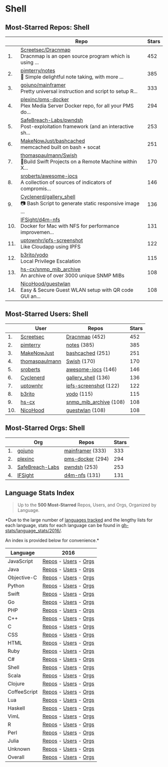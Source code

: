 # Shell

## Most-Starred Repos: Shell

| | Repo | Stars |
|---|---|---|
| 1. | [Screetsec/Dracnmap](https://github.com/Screetsec/Dracnmap) <br/>Dracnmap is an open source program which is using ... | 452 |
| 2. | [pimterry/notes](https://github.com/pimterry/notes) <br/>:pencil: Simple delightful note taking, with more ... | 385 |
| 3. | [gojuno/mainframer](https://github.com/gojuno/mainframer) <br/>Pretty universal instruction and script to setup R... | 333 |
| 4. | [plexinc/pms-docker](https://github.com/plexinc/pms-docker) <br/>Plex Media Server Docker repo, for all your PMS do... | 294 |
| 5. | [SafeBreach-Labs/pwndsh](https://github.com/SafeBreach-Labs/pwndsh) <br/>Post-exploitation framework (and an interactive sh... | 253 |
| 6. | [MakeNowJust/bashcached](https://github.com/MakeNowJust/bashcached) <br/>memcached built on bash + socat | 251 |
| 7. | [thomaspaulmann/Swish](https://github.com/thomaspaulmann/Swish) <br/>👷Build Swift Projects on a Remote Machine within X... | 170 |
| 8. | [sroberts/awesome-iocs](https://github.com/sroberts/awesome-iocs) <br/>A collection of sources of indicators of compromis... | 146 |
| 9. | [Cyclenerd/gallery_shell](https://github.com/Cyclenerd/gallery_shell) <br/>📷 Bash Script to generate static responsive image ... | 136 |
| 10. | [IFSight/d4m-nfs](https://github.com/IFSight/d4m-nfs) <br/>Docker for Mac with NFS for performance improvemen... | 131 |
| 11. | [uptownhr/ipfs-screenshot](https://github.com/uptownhr/ipfs-screenshot) <br/>Like Cloudapp using IPFS | 122 |
| 12. | [b3rito/yodo](https://github.com/b3rito/yodo) <br/>Local Privilege Escalation | 115 |
| 13. | [hs-cx/snmp_mib_archive](https://github.com/hs-cx/snmp_mib_archive) <br/>An archive of over 3000 unique SNMP MIBs | 108 |
| 14. | [NicoHood/guestwlan](https://github.com/NicoHood/guestwlan) <br/>Easy & Secure Guest WLAN setup with QR code GUI an... | 108 |

## Most-Starred Users: Shell

| | User | Repos | Stars |
|---|---|---|---|
| 1. | [Screetsec](https://github.com/Screetsec)  | [Dracnmap](https://github.com/Screetsec/Dracnmap)  (452) <br/> | 452 |
| 2. | [pimterry](https://github.com/pimterry)  | [notes](https://github.com/pimterry/notes)  (385) <br/> | 385 |
| 3. | [MakeNowJust](https://github.com/MakeNowJust)  | [bashcached](https://github.com/MakeNowJust/bashcached)  (251) <br/> | 251 |
| 4. | [thomaspaulmann](https://github.com/thomaspaulmann)  | [Swish](https://github.com/thomaspaulmann/Swish)  (170) <br/> | 170 |
| 5. | [sroberts](https://github.com/sroberts)  | [awesome-iocs](https://github.com/sroberts/awesome-iocs)  (146) <br/> | 146 |
| 6. | [Cyclenerd](https://github.com/Cyclenerd)  | [gallery_shell](https://github.com/Cyclenerd/gallery_shell)  (136) <br/> | 136 |
| 7. | [uptownhr](https://github.com/uptownhr)  | [ipfs-screenshot](https://github.com/uptownhr/ipfs-screenshot)  (122) <br/> | 122 |
| 8. | [b3rito](https://github.com/b3rito)  | [yodo](https://github.com/b3rito/yodo)  (115) <br/> | 115 |
| 9. | [hs-cx](https://github.com/hs-cx)  | [snmp_mib_archive](https://github.com/hs-cx/snmp_mib_archive)  (108) <br/> | 108 |
| 10. | [NicoHood](https://github.com/NicoHood)  | [guestwlan](https://github.com/NicoHood/guestwlan)  (108) <br/> | 108 |

## Most-Starred Orgs: Shell

| | Org | Repos | Stars |
|---|---|---|---|
| 1. | [gojuno](https://github.com/gojuno)  | [mainframer](https://github.com/gojuno/mainframer)  (333) <br/> | 333 |
| 2. | [plexinc](https://github.com/plexinc)  | [pms-docker](https://github.com/plexinc/pms-docker)  (294) <br/> | 294 |
| 3. | [SafeBreach-Labs](https://github.com/SafeBreach-Labs)  | [pwndsh](https://github.com/SafeBreach-Labs/pwndsh)  (253) <br/> | 253 |
| 4. | [IFSight](https://github.com/IFSight)  | [d4m-nfs](https://github.com/IFSight/d4m-nfs)  (131) <br/> | 131 |

## Language Stats Index


>Up to the **500 Most-Starred** Repos, Users, and Orgs, Organized by Language.

*Due to the large number of [languages tracked](#which-languages-are-tracked) and the lengthy lists for each language, stats for each language can be found in [gh-stats/language_stats/2016/](https://github.com/donnemartin/gh-stats/tree/master/language_stats/2016).

An index is provided below for convenience.*


| Language | 2016 |
|---|---|
| JavaScript | [Repos](https://github.com/donnemartin/gh-stats/blob/master/language_stats/2016/javascript.md#most-starred-repos-javascript) - [Users](https://github.com/donnemartin/gh-stats/blob/master/language_stats/2016/javascript.md#most-starred-users-javascript) - [Orgs](https://github.com/donnemartin/gh-stats/blob/master/language_stats/2016/javascript.md#most-starred-orgs-javascript) |
| Java | [Repos](https://github.com/donnemartin/gh-stats/blob/master/language_stats/2016/java.md#most-starred-repos-java) - [Users](https://github.com/donnemartin/gh-stats/blob/master/language_stats/2016/java.md#most-starred-users-java) - [Orgs](https://github.com/donnemartin/gh-stats/blob/master/language_stats/2016/java.md#most-starred-orgs-java) |
| Objective-C | [Repos](https://github.com/donnemartin/gh-stats/blob/master/language_stats/2016/objective-c.md#most-starred-repos-objective-c) - [Users](https://github.com/donnemartin/gh-stats/blob/master/language_stats/2016/objective-c.md#most-starred-users-objective-c) - [Orgs](https://github.com/donnemartin/gh-stats/blob/master/language_stats/2016/objective-c.md#most-starred-orgs-objective-c) |
| Python | [Repos](https://github.com/donnemartin/gh-stats/blob/master/language_stats/2016/python.md#most-starred-repos-python) - [Users](https://github.com/donnemartin/gh-stats/blob/master/language_stats/2016/python.md#most-starred-users-python) - [Orgs](https://github.com/donnemartin/gh-stats/blob/master/language_stats/2016/python.md#most-starred-orgs-python) |
| Swift | [Repos](https://github.com/donnemartin/gh-stats/blob/master/language_stats/2016/swift.md#most-starred-repos-swift) - [Users](https://github.com/donnemartin/gh-stats/blob/master/language_stats/2016/swift.md#most-starred-users-swift) - [Orgs](https://github.com/donnemartin/gh-stats/blob/master/language_stats/2016/swift.md#most-starred-orgs-swift) |
| Go | [Repos](https://github.com/donnemartin/gh-stats/blob/master/language_stats/2016/go.md#most-starred-repos-go) - [Users](https://github.com/donnemartin/gh-stats/blob/master/language_stats/2016/go.md#most-starred-users-go) - [Orgs](https://github.com/donnemartin/gh-stats/blob/master/language_stats/2016/go.md#most-starred-orgs-go) |
| PHP | [Repos](https://github.com/donnemartin/gh-stats/blob/master/language_stats/2016/php.md#most-starred-repos-php) - [Users](https://github.com/donnemartin/gh-stats/blob/master/language_stats/2016/php.md#most-starred-users-php) - [Orgs](https://github.com/donnemartin/gh-stats/blob/master/language_stats/2016/php.md#most-starred-orgs-php) |
| C++ | [Repos](https://github.com/donnemartin/gh-stats/blob/master/language_stats/2016/c++.md#most-starred-repos-c++) - [Users](https://github.com/donnemartin/gh-stats/blob/master/language_stats/2016/c++.md#most-starred-users-c++) - [Orgs](https://github.com/donnemartin/gh-stats/blob/master/language_stats/2016/c++.md#most-starred-orgs-c++) |
| C | [Repos](https://github.com/donnemartin/gh-stats/blob/master/language_stats/2016/c.md#most-starred-repos-c) - [Users](https://github.com/donnemartin/gh-stats/blob/master/language_stats/2016/c.md#most-starred-users-c) - [Orgs](https://github.com/donnemartin/gh-stats/blob/master/language_stats/2016/c.md#most-starred-orgs-c) |
| CSS | [Repos](https://github.com/donnemartin/gh-stats/blob/master/language_stats/2016/css.md#most-starred-repos-css) - [Users](https://github.com/donnemartin/gh-stats/blob/master/language_stats/2016/css.md#most-starred-users-css) - [Orgs](https://github.com/donnemartin/gh-stats/blob/master/language_stats/2016/css.md#most-starred-orgs-css) |
| HTML | [Repos](https://github.com/donnemartin/gh-stats/blob/master/language_stats/2016/html.md#most-starred-repos-html) - [Users](https://github.com/donnemartin/gh-stats/blob/master/language_stats/2016/html.md#most-starred-users-html) - [Orgs](https://github.com/donnemartin/gh-stats/blob/master/language_stats/2016/html.md#most-starred-orgs-html) |
| Ruby | [Repos](https://github.com/donnemartin/gh-stats/blob/master/language_stats/2016/ruby.md#most-starred-repos-ruby) - [Users](https://github.com/donnemartin/gh-stats/blob/master/language_stats/2016/ruby.md#most-starred-users-ruby) - [Orgs](https://github.com/donnemartin/gh-stats/blob/master/language_stats/2016/ruby.md#most-starred-orgs-ruby) |
| C# | [Repos](https://github.com/donnemartin/gh-stats/blob/master/language_stats/2016/c#.md#most-starred-repos-c#) - [Users](https://github.com/donnemartin/gh-stats/blob/master/language_stats/2016/c#.md#most-starred-users-c#) - [Orgs](https://github.com/donnemartin/gh-stats/blob/master/language_stats/2016/c#.md#most-starred-orgs-c#) |
| Shell | [Repos](https://github.com/donnemartin/gh-stats/blob/master/language_stats/2016/shell.md#most-starred-repos-shell) - [Users](https://github.com/donnemartin/gh-stats/blob/master/language_stats/2016/shell.md#most-starred-users-shell) - [Orgs](https://github.com/donnemartin/gh-stats/blob/master/language_stats/2016/shell.md#most-starred-orgs-shell) |
| Scala | [Repos](https://github.com/donnemartin/gh-stats/blob/master/language_stats/2016/scala.md#most-starred-repos-scala) - [Users](https://github.com/donnemartin/gh-stats/blob/master/language_stats/2016/scala.md#most-starred-users-scala) - [Orgs](https://github.com/donnemartin/gh-stats/blob/master/language_stats/2016/scala.md#most-starred-orgs-scala) |
| Clojure | [Repos](https://github.com/donnemartin/gh-stats/blob/master/language_stats/2016/clojure.md#most-starred-repos-clojure) - [Users](https://github.com/donnemartin/gh-stats/blob/master/language_stats/2016/clojure.md#most-starred-users-clojure) - [Orgs](https://github.com/donnemartin/gh-stats/blob/master/language_stats/2016/clojure.md#most-starred-orgs-clojure) |
| CoffeeScript | [Repos](https://github.com/donnemartin/gh-stats/blob/master/language_stats/2016/coffeescript.md#most-starred-repos-coffeescript) - [Users](https://github.com/donnemartin/gh-stats/blob/master/language_stats/2016/coffeescript.md#most-starred-users-coffeescript) - [Orgs](https://github.com/donnemartin/gh-stats/blob/master/language_stats/2016/coffeescript.md#most-starred-orgs-coffeescript) |
| Lua | [Repos](https://github.com/donnemartin/gh-stats/blob/master/language_stats/2016/lua.md#most-starred-repos-lua) - [Users](https://github.com/donnemartin/gh-stats/blob/master/language_stats/2016/lua.md#most-starred-users-lua) - [Orgs](https://github.com/donnemartin/gh-stats/blob/master/language_stats/2016/lua.md#most-starred-orgs-lua) |
| Haskell | [Repos](https://github.com/donnemartin/gh-stats/blob/master/language_stats/2016/haskell.md#most-starred-repos-haskell) - [Users](https://github.com/donnemartin/gh-stats/blob/master/language_stats/2016/haskell.md#most-starred-users-haskell) - [Orgs](https://github.com/donnemartin/gh-stats/blob/master/language_stats/2016/haskell.md#most-starred-orgs-haskell) |
| VimL | [Repos](https://github.com/donnemartin/gh-stats/blob/master/language_stats/2016/viml.md#most-starred-repos-viml) - [Users](https://github.com/donnemartin/gh-stats/blob/master/language_stats/2016/viml.md#most-starred-users-viml) - [Orgs](https://github.com/donnemartin/gh-stats/blob/master/language_stats/2016/viml.md#most-starred-orgs-viml) |
| R | [Repos](https://github.com/donnemartin/gh-stats/blob/master/language_stats/2016/r.md#most-starred-repos-r) - [Users](https://github.com/donnemartin/gh-stats/blob/master/language_stats/2016/r.md#most-starred-users-r) - [Orgs](https://github.com/donnemartin/gh-stats/blob/master/language_stats/2016/r.md#most-starred-orgs-r) |
| Perl | [Repos](https://github.com/donnemartin/gh-stats/blob/master/language_stats/2016/perl.md#most-starred-repos-perl) - [Users](https://github.com/donnemartin/gh-stats/blob/master/language_stats/2016/perl.md#most-starred-users-perl) - [Orgs](https://github.com/donnemartin/gh-stats/blob/master/language_stats/2016/perl.md#most-starred-orgs-perl) |
| Julia | [Repos](https://github.com/donnemartin/gh-stats/blob/master/language_stats/2016/julia.md#most-starred-repos-julia) - [Users](https://github.com/donnemartin/gh-stats/blob/master/language_stats/2016/julia.md#most-starred-users-julia) - [Orgs](https://github.com/donnemartin/gh-stats/blob/master/language_stats/2016/julia.md#most-starred-orgs-julia) |
| Unknown | [Repos](https://github.com/donnemartin/gh-stats/blob/master/language_stats/2016/unknown.md#most-starred-repos-unknown) - [Users](https://github.com/donnemartin/gh-stats/blob/master/language_stats/2016/unknown.md#most-starred-users-unknown) - [Orgs](https://github.com/donnemartin/gh-stats/blob/master/language_stats/2016/unknown.md#most-starred-orgs-unknown) |
| Overall | [Repos](https://github.com/donnemartin/gh-stats/blob/master/language_stats/2016/overall.md#most-starred-repos-overall) - [Users](https://github.com/donnemartin/gh-stats/blob/master/language_stats/2016/overall.md#most-starred-users-overall) - [Orgs](https://github.com/donnemartin/gh-stats/blob/master/language_stats/2016/overall.md#most-starred-orgs-overall) |
